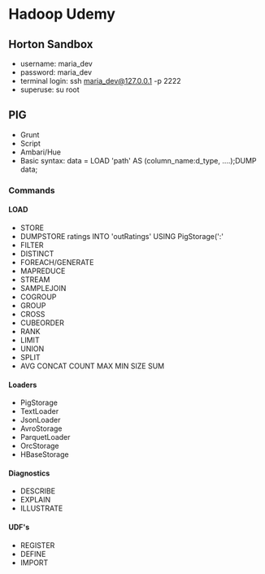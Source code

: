 # Hadoop Udemy


## Horton Sandbox

- username: maria_dev
- password: maria_dev
- terminal login: ssh maria_dev@127.0.0.1 -p 2222
- superuse: su root

## PIG
- Grunt
- Script
- Ambari/Hue
- Basic syntax: data = LOAD 'path' AS (column_name:d_type, ....);DUMP data;

### Commands
#### LOAD
- STORE
- DUMPSTORE ratings INTO 'outRatings' USING PigStorage(':'
- FILTER
- DISTINCT
- FOREACH/GENERATE
- MAPREDUCE
- STREAM
- SAMPLEJOIN
- COGROUP
- GROUP
- CROSS
- CUBEORDER
- RANK
- LIMIT
- UNION
- SPLIT
- AVG CONCAT COUNT MAX MIN SIZE SUM
#### Loaders
- PigStorage
- TextLoader
- JsonLoader
- AvroStorage
- ParquetLoader
- OrcStorage
- HBaseStorage
#### Diagnostics
- DESCRIBE
- EXPLAIN
- ILLUSTRATE
#### UDF's
- REGISTER
- DEFINE
- IMPORT
